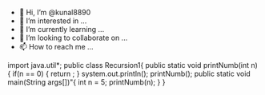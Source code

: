 - 👋 Hi, I’m @kunal8890
- 👀 I’m interested in ...
- 🌱 I’m currently learning ...
- 💞️ I’m looking to collaborate on ...
- 📫 How to reach me ...

<!---
kunal8890/kunal8890 is a ✨ special ✨ repository because its `README.md` (this file) appears on your GitHub profile.
You can click the Preview link to take a look at your changes.
--->


import java.util*;
public class Recursion1{
public static void printNumb(int n){
if(n == 0)
{
return ;
}
system.out.println();
printNumb();
 public static void main(String args[])"{
 int n = 5;
 printNumb(n);
 }
 }
 
